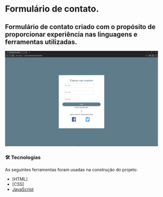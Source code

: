 # Formulário de contato.

## Formulário de contato criado com o propósito de proporcionar experiência nas linguagens e ferramentas utilizadas.
![](/screenshots/screenshot1.png)

### 🛠 Tecnologias

As seguintes ferramentas foram usadas na construção do projeto:

- [HTML]
- [CSS]
- [JavaScript](https://www.javascript.com/)
